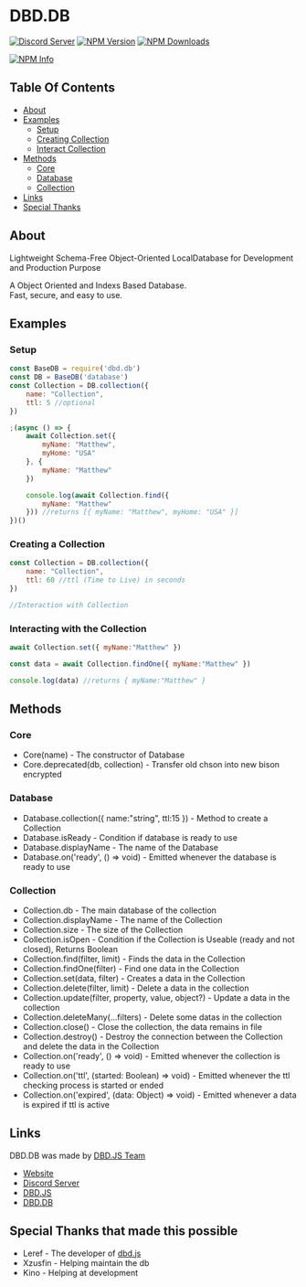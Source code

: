 # DBD.DB

[![Discord Server](https://img.shields.io/discord/773352845738115102?color=7289da&logo=discord&logoColor=white)](https://dbd.js.org/invite)
[![NPM Version](https://img.shields.io/npm/v/dbd.db.svg?maxAge=3600)](https://www.npmjs.com/package/dbd.db)
[![NPM Downloads](https://img.shields.io/npm/dt/dbd.db.svg?maxAge=3600)](https://www.npmjs.com/package/dbd.db)

[![NPM Info](https://nodei.co/npm/dbd.db.png?downloads=true&stars=true)](https://nodei.co/npm/dbd.db)

## Table Of Contents
- [About](#about)
- [Examples](#about)
  - [Setup](#setup)
  - [Creating Collection](#creating-a-collection)
  - [Interact Collection](#interacting-with-the-collection)
- [Methods](#methods)
  - [Core](#core)
  - [Database](#database)
  - [Collection](#collection)
- [Links](#links)
- [Special Thanks](#special-thanks-that-made-this-possible)

## About
Lightweight Schema-Free Object-Oriented LocalDatabase for Development and Production Purpose

A Object Oriented and Indexs Based Database. <br>
Fast, secure, and easy to use. </br>

## Examples

### Setup
```js
const BaseDB = require('dbd.db')
const DB = BaseDB('database')
const Collection = DB.collection({
	name: "Collection",
	ttl: 5 //optional
})

;(async () => {
	await Collection.set({
		myName: "Matthew",
		myHome: "USA"
	}, {
		myName: "Matthew"
	})

	console.log(await Collection.find({
		myName: "Matthew"
	})) //returns [{ myName: "Matthew", myHome: "USA" }]
})()
```

### Creating a Collection
```js
const Collection = DB.collection({
	name: "Collection",
	ttl: 60 //ttl (Time to Live) in seconds
})

//Interaction with Collection
```

### Interacting with the Collection
```js
await Collection.set({ myName:"Matthew" })

const data = await Collection.findOne({ myName:"Matthew" })

console.log(data) //returns { myName:"Matthew" }
```

## Methods

### Core
- Core(name) - The constructor of Database
- Core.deprecated(db, collection) - Transfer old chson into new bison encrypted

### Database
- Database.collection({ name:"string", ttl:15 }) - Method to create a Collection
- Database.isReady - Condition if database is ready to use
- Database.displayName - The name of the Database
- Database.on('ready', () => void) - Emitted whenever the database is ready to use

### Collection
- Collection.db - The main database of the collection
- Collection.displayName - The name of the Collection
- Collection.size - The size of the Collection
- Collection.isOpen - Condition if the Collection is Useable (ready and not closed), Returns Boolean
- Collection.find(filter, limit) - Finds the data in the Collection
- Collection.findOne(filter) - Find one data in the Collection
- Collection.set(data, filter) - Creates a data in the Collection
- Collection.delete(filter, limit) - Delete a data in the collection
- Collection.update(filter, property, value, object?) - Update a data in the collection
- Collection.deleteMany(...filters) - Delete some datas in the collection
- Collection.close() - Close the collection, the data remains in file
- Collection.destroy() - Destroy the connection between the Collection and delete the data in the Collection
- Collection.on('ready', () => void) - Emitted whenever the collection is ready to use
- Collection.on('ttl', (started: Boolean) => void) - Emitted whenever the ttl checking process is started or ended
- Collection.on('expired', (data: Object) => void) - Emitted whenever a data is expired if ttl is active

## Links
DBD.DB was made by [DBD.JS Team](https://discord.gg/HMUfMXDQsV)
- [Website](https://dbd.js.org)
- [Discord Server](https://dbd.js.org/invite)
- [DBD.JS](https://www.npmjs.com/package/dbd.js)
- [DBD.DB](https://www.npmjs.com/package/dbd.db)

## Special Thanks that made this possible
- Leref - The developer of [dbd.js](https://npmjs.com/package/dbd.js)
- Xzusfin - Helping maintain the db
- Kino - Helping at development